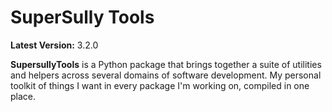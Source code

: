 SuperSully Tools
================

**Latest Version:** 3.2.0

**SupersullyTools** is a Python package that brings together a suite of utilities and helpers across several domains of
software development. My personal toolkit of things I want in every package I'm working on, compiled in one place.
